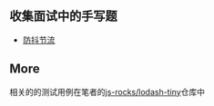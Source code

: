 ## 收集面试中的手写题

- [防抖节流](%E9%98%B2%E6%8A%96%E8%8A%82%E6%B5%81.md)

## More

相关的的测试用例在笔者的[js-rocks/lodash-tiny](https://github.com/chenxiaoyao6228/js-rocks/tree/main/packages/lodash-tiny)仓库中
